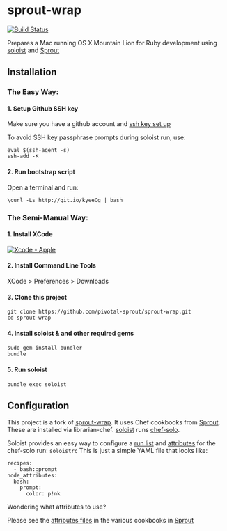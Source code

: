 # sprout-wrap

[![Build Status](https://travis-ci.org/pivotal-sprout/sprout-wrap.png?branch=master)](https://travis-ci.org/pivotal-sprout/sprout-wrap)

Prepares a Mac running OS X Mountain Lion for Ruby development using [soloist](https://github.com/mkocher/soloist) and [Sprout](https://github.com/pivotal-sprout/sprout)

## Installation

### The Easy Way:

#### 1. Setup Github SSH key

Make sure you have a github account and [ssh key set up](https://help.github.com/articles/generating-ssh-keys)

To avoid SSH key passphrase prompts during soloist run, use:

    eval $(ssh-agent -s)
    ssh-add -K

#### 2. Run bootstrap script

Open a terminal and run:

    \curl -Ls http://git.io/kyeeCg | bash


### The Semi-Manual Way:

#### 1. Install XCode

[![Xcode - Apple](http://r.mzstatic.com/images/web/linkmaker/badge_macappstore-lrg.gif)](https://itunes.apple.com/us/app/xcode/id497799835?mt=12&uo=4)

#### 2. Install Command Line Tools
  
  XCode > Preferences > Downloads
  
#### 3. Clone this project
  
    git clone https://github.com/pivotal-sprout/sprout-wrap.git
    cd sprout-wrap
  
#### 4. Install soloist & and other required gems

    sudo gem install bundler
    bundle

#### 5. Run soloist
  
    bundle exec soloist

## Configuration

This project is a fork of [sprout-wrap](https://github.com/pivotal-sprout/sprout).
It uses Chef cookbooks from [Sprout](https://github.com/pivotal-sprout/sprout).  These are installed via librarian-chef.
[soloist](https://github.com/mkocher/soloist) runs [chef-solo](http://docs.opscode.com/chef_solo.html).

Soloist provides an easy way to configure a [run list](http://docs.opscode.com/essentials_node_object_run_lists.html) and [attributes](http://docs.opscode.com/essentials_cookbook_attribute_files.html) for the chef-solo run: `soloistrc`
This is just a simple YAML file that looks like:

    recipes:
      - bash::prompt
    node_attributes:
      bash:
        prompt:
          color: p!nk

Wondering what attributes to use?

Please see the [attributes files](https://github.com/trinitronx/sprout/tree/master/sprout-osx-apps/attributes) in the various cookbooks in [Sprout](https://github.com/trinitronx/sprout)

